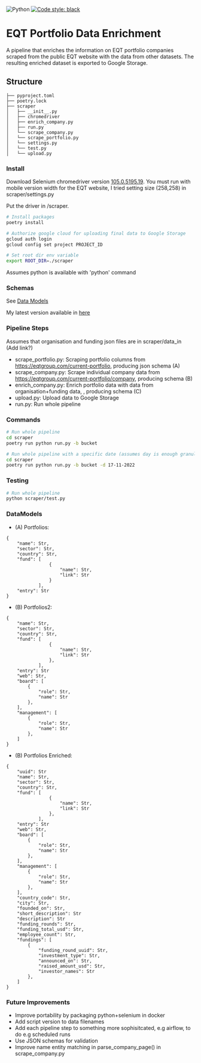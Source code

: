 ![Python](https://img.shields.io/badge/python-3.9+-blue) <a href="https://github.com/psf/black"><img alt="Code style: black" src="https://img.shields.io/badge/code%20style-black-000000.svg"></a>

# EQT Portfolio Data Enrichment

A pipeline that enriches the information on EQT portfolio companies scraped from the public EQT website with the data from other datasets. The resulting enriched dataset is exported to Google Storage.

## Structure

``` text
├── pyproject.toml
├── poetry.lock
├── scraper
│   ├── __init__.py
│   ├── chromedriver
│   ├── enrich_company.py
│   ├── run.py
│   └── scrape_company.py
│   └── scrape_portfolio.py
│   └── settings.py
│   └── test.py
│   └── upload.py
```

### Install

Download Selenium chromedriver version [105.0.5195.19](https://chromedriver.storage.googleapis.com/index.html?path=105.0.5195.19/). You must run with mobile version width for the EQT website, I tried setting size (258,258) in scraper/settings.py

Put the driver in /scraper.

```bash
# Install packages
poetry install
```

```bash
# Authorize google cloud for uploading final data to Google Storage
gcloud auth login
gcloud config set project PROJECT_ID
```

```bash
# Set root dir env variable
export ROOT_DIR=./scraper
```

Assumes python is available with 'python' command

### Schemas
See [Data Models](#DataModels)

My latest version available in [here](https://storage.googleapis.com/eqt-interview/enriched_final_17-11-2022.json)

### Pipeline Steps
Assumes that organisation and funding json files are in scraper/data_in (Add link?)

- scrape_portfolio.py: Scraping portfolio columns from https://eqtgroup.com/current-portfolio, producing json schema (A) 
- scrape_company.py: Scrape individual company data from https://eqtgroup.com/current-portfolio/company, producing schema (B)
- enrich_company.py: Enrich portfolio data with data from organisation+funding data, , producing schema (C)
- upload.py: Upload data to Google Storage
- run.py: Run whole pipeline

### Commands

```bash
# Run whole pipeline
cd scraper
poetry run python run.py -b bucket
```

```bash
# Run whole pipeline with a specific date (assumes day is enough granularity)
cd scraper
poetry run python run.py -b bucket -d 17-11-2022
```

### Testing
```bash
# Run whole pipeline
python scraper/test.py
```

### DataModels
- (A) Portfolios: 
```
{
    "name": Str,
    "sector": Str,
    "country": Str,
    "fund": [
                {
                    "name": Str,
                    "link": Str
                }
            ],
    "entry": Str
}
```

- (B) Portfolios2: 
```
{
    "name": Str,
    "sector": Str,
    "country": Str,
    "fund": [
                {
                    "name": Str,
                    "link": Str
                },
            ],
    "entry": Str
    "web": Str,
    "board": [
        {
            "role": Str,
            "name": Str
        },
    ],
    "management": [
        {
            "role": Str,
            "name": Str
        },
    ]
}
```

- (B) Portfolios Enriched: 
```
{
    "uuid": Str
    "name": Str,
    "sector": Str,
    "country": Str,
    "fund": [
                {
                    "name": Str,
                    "link": Str
                },
            ],
    "entry": Str
    "web": Str,
    "board": [
        {
            "role": Str,
            "name": Str
        },
    ],
    "management": [
        {
            "role": Str,
            "name": Str
        },
    ],
    "country_code": Str,
    "city": Str,
    "founded_on": Str,
    "short_description": Str
    "description": Str
    "funding_rounds": Str,
    "funding_total_usd": Str,
    "employee_count": Str,
    "fundings": [
        {
            "funding_round_uuid": Str,
            "investment_type": Str,
            "announced_on": Str,
            "raised_amount_usd": Str,
            "investor_names": Str
        },
    ]
}
```
### Future Improvements
- Improve portability by packaging python+selenium in docker
- Add script version to data filenames
- Add each pipeline step to something more sophisitcated, e.g airflow, to do e.g scheduled runs
- Use JSON schemas for validation
- Improve name entity matching in parse_company_page() in scrape_company.py